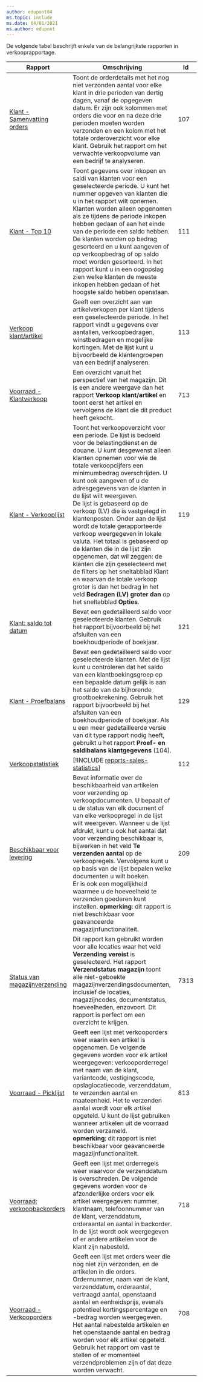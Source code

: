 ```yaml
---
author: edupont04
ms.topic: include
ms.date: 04/01/2021
ms.author: edupont
---
```


De volgende tabel beschrijft enkele van de belangrijkste rapporten in verkooprapportage.

| Rapport | Omschrijving | Id | 
|---------|---------|---------|
|[Klant - Samenvatting orders](https://businesscentral.dynamics.com?report=107)| Toont de orderdetails met het nog niet verzonden aantal voor elke klant in drie perioden van dertig dagen, vanaf de opgegeven datum. Er zijn ook kolommen met orders die voor en na deze drie perioden moeten worden verzonden en een kolom met het totale orderoverzicht voor elke klant. Gebruik het rapport om het verwachte verkoopvolume van een bedrijf te analyseren. |107|
|[Klant - Top 10](https://businesscentral.dynamics.com?report=111)| Toont gegevens over inkopen en saldi van klanten voor een geselecteerde periode. U kunt het nummer opgeven van klanten die u in het rapport wilt opnemen. Klanten worden alleen opgenomen als ze tijdens de periode inkopen hebben gedaan of aan het einde van de periode een saldo hebben.<br>De klanten worden op bedrag gesorteerd en u kunt aangeven of op verkoopbedrag of op saldo moet worden gesorteerd. In het rapport kunt u in een oogopslag zien welke klanten de meeste inkopen hebben gedaan of het hoogste saldo hebben openstaan.|111|
|[Verkoop klant/artikel](https://businesscentral.dynamics.com?report=113)|Geeft een overzicht aan van artikelverkopen per klant tijdens een geselecteerde periode. In het rapport vindt u gegevens over aantallen, verkoopbedragen, winstbedragen en mogelijke kortingen. Met de lijst kunt u bijvoorbeeld de klantengroepen van een bedrijf analyseren.|113|
|[Voorraad - Klantverkoop](https://businesscentral.dynamics.com?report=713)|Een overzicht vanuit het perspectief van het magazijn. Dit is een andere weergave dan het rapport **Verkoop klant/artikel** en toont eerst het artikel en vervolgens de klant die dit product heeft gekocht.|713|
|[Klant - Verkooplijst](https://businesscentral.dynamics.com?report=119)|Toont het verkoopoverzicht voor een periode. De lijst is bedoeld voor de belastingdienst en de douane. U kunt desgewenst alleen klanten opnemen voor wie de totale verkoopcijfers een minimumbedrag overschrijden. U kunt ook aangeven of u de adresgegevens van de klanten in de lijst wilt weergeven.<br>De lijst is gebaseerd op de verkoop (LV) die is vastgelegd in klantenposten. Onder aan de lijst wordt de totale gerapporteerde verkoop weergegeven in lokale valuta. Het totaal is gebaseerd op de klanten die in de lijst zijn opgenomen, dat wil zeggen: de klanten die zijn geselecteerd met de filters op het sneltabblad Klant en waarvan de totale verkoop groter is dan het bedrag in het veld **Bedragen (LV) groter dan** op het sneltabblad **Opties**.|119|
|[Klant: saldo tot datum](https://businesscentral.dynamics.com?report=121)|Bevat een gedetailleerd saldo voor geselecteerde klanten. Gebruik het rapport bijvoorbeeld bij het afsluiten van een boekhoudperiode of boekjaar.|121|
|[Klant - Proefbalans](https://businesscentral.dynamics.com?report=129)|Bevat een gedetailleerd saldo voor geselecteerde klanten. Met de lijst kunt u controleren dat het saldo van een klantboekingsgroep op een bepaalde datum gelijk is aan het saldo van de bijhorende grootboekrekening. Gebruik het rapport bijvoorbeeld bij het afsluiten van een boekhoudperiode of boekjaar. Als u een meer gedetailleerde versie van dit type rapport nodig heeft, gebruikt u het rapport **Proef- en saldibalans klantgegevens** (104).| 129 |
|[Verkoopstatistiek](https://businesscentral.dynamics.com?report=112)|[!INCLUDE [reports-sales-statistics](reports-sales-statistics.md)] | 112|
|[Beschikbaar voor levering](https://businesscentral.dynamics.com?report=209)|Bevat informatie over de beschikbaarheid van artikelen voor verzending op verkoopdocumenten. U bepaalt of u de status van elk document of van elke verkoopregel in de lijst wilt weergeven. Wanneer u de lijst afdrukt, kunt u ook het aantal dat voor verzending beschikbaar is, bijwerken in het veld **Te verzenden aantal** op de verkoopregels. Vervolgens kunt u op basis van de lijst bepalen welke documenten u wilt boeken.<br>Er is ook een mogelijkheid waarmee u de hoeveelheid te verzenden goederen kunt instellen. **opmerking**: dit rapport is niet beschikbaar voor geavanceerde magazijnfunctionaliteit.| 209 |
|[Status van magazijnverzending](https://businesscentral.dynamics.com?report=7313)|Dit rapport kan gebruikt worden voor alle locaties waar het veld **Verzending vereist** is geselecteerd. Het rapport **Verzendstatus magazijn** toont alle niet-geboekte magazijnverzendingsdocumenten, inclusief de locaties, magazijncodes, documentstatus, hoeveelheden, enzovoort. Dit rapport is perfect om een overzicht te krijgen.| 7313 |
|[Voorraad - Picklijst](https://businesscentral.dynamics.com?report=813)|Geeft een lijst met verkooporders weer waarin een artikel is opgenomen. De volgende gegevens worden voor elk artikel weergegeven: verkooporderregel met naam van de klant, variantcode, vestigingscode, opslaglocatiecode, verzenddatum, te verzenden aantal en maateenheid. Het te verzenden aantal wordt voor elk artikel opgeteld. U kunt de lijst gebruiken wanneer artikelen uit de voorraad worden verzameld.<br>**opmerking**: dit rapport is niet beschikbaar voor geavanceerde magazijnfunctionaliteit.|813|
|[Voorraad: verkoopbackorders](https://businesscentral.dynamics.com?report=718)|Geeft een lijst met orderregels weer waarvoor de verzenddatum is overschreden. De volgende gegevens worden voor de afzonderlijke orders voor elk artikel weergegeven: nummer, klantnaam, telefoonnummer van de klant, verzenddatum, orderaantal en aantal in backorder. In de lijst wordt ook weergegeven of er andere artikelen voor de klant zijn nabesteld.|718|
|[Voorraad - Verkooporders](https://businesscentral.dynamics.com?report=708)|Geeft een lijst met orders weer die nog niet zijn verzonden, en de artikelen in die orders. Ordernummer, naam van de klant, verzenddatum, orderaantal, vertraagd aantal, openstaand aantal en eenheidsprijs, evenals potentieel kortingspercentage en -bedrag worden weergegeven. Het aantal nabestelde artikelen en het openstaande aantal en bedrag worden voor elk artikel opgeteld. Gebruik het rapport om vast te stellen of er momenteel verzendproblemen zijn of dat deze worden verwacht.|708|